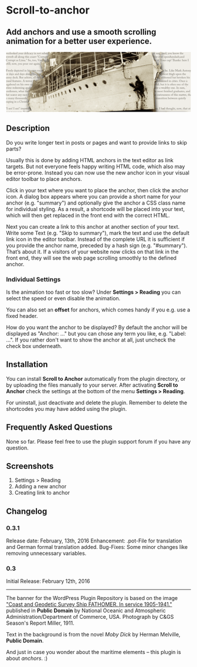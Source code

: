 # Scroll-to-anchor

## Add anchors and use a smooth scrolling animation for a better user experience.

![Scroll-to-anchor](/assets/banner-1544x500.png)

## Description ##

Do you write longer text in posts or pages and want to provide links to skip parts?

Usually this is done by adding HTML anchors in the text editor as link targets. But not everyone feels happy writing HTML code, which also may be error-prone. Instead you can now use the new anchor icon in your visual editor toolbar to place anchors.

Click in your text where you want to place the anchor, then click the anchor icon. A dialog box appears where you can provide a short name for your anchor (e.g. "summary") and optionally give the anchor a CSS class name for individual styling. As a result, a shortcode will be placed into your text, which will then get replaced in the front end with the correct HTML.

Next you can create a link to this anchor at another section of your text. Write some Text (e.g. "Skip to summary"), mark the text and use the default link icon in the editor toolbar. Instead of the complete URL it is sufficient if you provide the anchor name, preceded by a hash sign (e.g. "#summary"). That’s about it. If a visitors of your website now clicks on that link in the front end, they will see the web page scrolling smoothly to the defined anchor.

### Individual Settings ###

Is the animation too fast or too slow? Under **Settings > Reading** you can select the speed or even disable the animation.

You can also set an **offset** for anchors, which comes handy if you e.g. use a fixed header.

How do you want the anchor to be displayed? By default the anchor will be displayed as "Anchor: …" but you can chose any term you like, e.g. "Label: …". If you rather don't want to show the anchor at all, just uncheck the check box underneath.

## Installation ##

You can install **Scroll to Anchor** automatically from the plugin directory, or by uploading the files manually to your server. After activating **Scroll to Anchor** check the settings at the bottom of the menu **Settings > Reading**.

For uninstall, just deactivate and delete the plugin. Remember to delete the shortcodes you may have added using the plugin.

## Frequently Asked Questions ##

None so far. Please feel free to use the plugin support forum if you have any question.

## Screenshots ##

1. Settings > Reading
2. Adding a new anchor
3. Creating link to anchor

## Changelog ##

### 0.3.1 ###
Release date: February, 13th, 2016
Enhancement: .pot-File for translation and German formal translation added.
Bug-Fixes:   Some minor changes like removing unnecessary variables.

### 0.3 ###
Initial Release: February 12th, 2016


-----
The banner for the WordPress Plugin Repository is based on the image ["Coast and Geodetic Survey Ship FATHOMER. In service 1905-1941."](http://www.photolib.noaa.gov/htmls/theb0139.htm) published in **Public Domain** by National Oceanic and Atmospheric Administration/Department of Commerce, USA. Photograph by C&GS Season's Report Miller, 1911.

Text in the background is from the novel *Moby Dick* by Herman Melville, **Public Domain**.

And just in case you wonder about the maritime elements – this plugin is about *anchors*. :)
